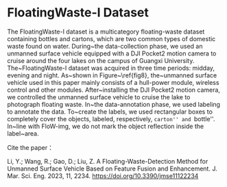 # FloatingWaste-I Dataset

The FloatingWaste-I dataset is a multicategory floating-waste dataset containing bottles and cartons, which are two common types of domestic waste found on water. During~the data-collection phase, we used an unmanned surface vehicle equipped with a DJI Pocket2 motion camera to cruise around the four lakes on the campus of Guangxi University. The~FloatingWaste-I dataset was acquired in three time periods: midday, evening and night. As~shown in Figure~\ref{fig8}, the~unmanned surface vehicle used in this paper mainly consists of a hull-power module, wireless control and other modules. After~installing the DJI Pocket2 motion camera, we controlled the unmanned surface vehicle to cruise the lake to photograph floating waste. In~the data-annotation phase, we used labeling to annotate the data. To~create the labels, we used rectangular boxes to completely cover the objects, labeled, respectively, ``carton'' and ``bottle''. In~line with FloW-img, we do not mark the object reflection inside the label~area.

Cite the paper：

Li, Y.; Wang, R.; Gao, D.; Liu, Z. A Floating-Waste-Detection Method for Unmanned Surface Vehicle Based on Feature Fusion and Enhancement. J. Mar. Sci. Eng. 2023, 11, 2234. https://doi.org/10.3390/jmse11122234